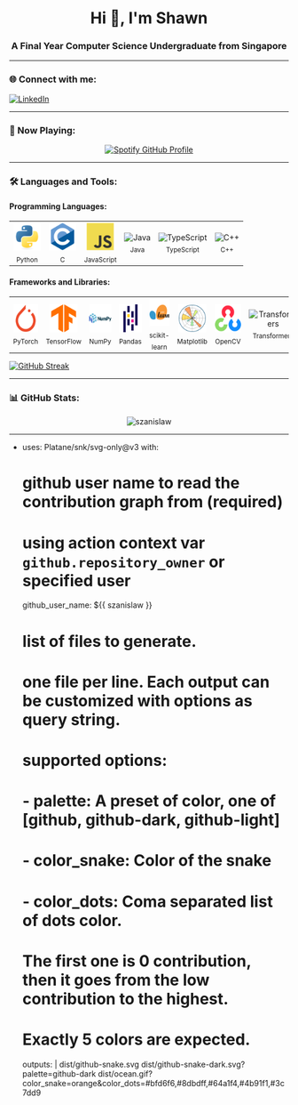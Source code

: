 <h1 align="center">Hi 👋, I'm Shawn</h1>
<h3 align="center">A Final Year Computer Science Undergraduate from Singapore</h3>

---

<h3 align="left">🌐 Connect with me:</h3>
<p align="left">
  <a href="https://linkedin.com/in/shawn-yap-zheng-yi" target="_blank">
    <img src="https://raw.githubusercontent.com/rahuldkjain/github-profile-readme-generator/master/src/images/icons/Social/linked-in-alt.svg" alt="LinkedIn" height="30" width="40" />
  </a>
</p>

---
<h3 align="left">🎵 Now Playing:</h3>
<div align="center">
  <a href="https://github.com/kittinan/spotify-github-profile">
    <img src="https://spotify-github-profile.kittinanx.com/api/view?uid=szanislaw&cover_image=true&theme=default&show_offline=false&background_color=121212&interchange=false" alt="Spotify GitHub Profile" />
  </a>
</div>


---

<h3 align="left">🛠️ Languages and Tools:</h3>
<div>
  <h4>Programming Languages:</h4>
  <table align="center">
    <tr>
      <td align="center">
        <img src="https://github.com/devicons/devicon/blob/master/icons/python/python-original.svg" title="Python" alt="Python" width="50" height="50" />
        <br><sub>Python</sub>
      </td>
      <td align="center">
        <img src="https://github.com/devicons/devicon/blob/master/icons/c/c-original.svg" title="C" alt="C" width="50" height="50" />
        <br><sub>C</sub>
      </td>
      <td align="center">
        <img src="https://github.com/devicons/devicon/blob/master/icons/javascript/javascript-original.svg" title="JavaScript" alt="JavaScript" width="50" height="50" />
        <br><sub>JavaScript</sub>
      </td>
      <td align="center">
        <img src="https://cdn.jsdelivr.net/gh/devicons/devicon@latest/icons/java/java-original.svg" title="Java" alt="Java" width="50" height="50" />
        <br><sub>Java</sub>
      </td>
      <td align="center">
        <img src="https://cdn.jsdelivr.net/gh/devicons/devicon@latest/icons/typescript/typescript-original.svg" title="TypeScript" alt="TypeScript" width="50" height="50" />
        <br><sub>TypeScript</sub>
      </td>
      <td align="center">
        <img src="https://cdn.jsdelivr.net/gh/devicons/devicon@latest/icons/cplusplus/cplusplus-original.svg" title="C++" alt="C++" width="50" height="50" />
        <br><sub>C++</sub>
      </td>
    </tr>
  </table>

  <h4>Frameworks and Libraries:</h4>
  <table align="center">
    <tr>
      <td align="center">
        <img src="https://github.com/devicons/devicon/blob/master/icons/pytorch/pytorch-original.svg" title="PyTorch" alt="PyTorch" width="50" height="50" />
        <br><sub>PyTorch</sub>
      </td>
      <td align="center">
        <img src="https://github.com/devicons/devicon/blob/master/icons/tensorflow/tensorflow-original.svg" title="TensorFlow" alt="TensorFlow" width="50" height="50" />
        <br><sub>TensorFlow</sub>
      </td>
      <td align="center">
        <img src="https://github.com/devicons/devicon/blob/master/icons/numpy/numpy-original-wordmark.svg" title="NumPy" alt="NumPy" width="50" height="50" />
        <br><sub>NumPy</sub>
      </td>
      <td align="center">
        <img src="https://github.com/devicons/devicon/blob/master/icons/pandas/pandas-original.svg" title="Pandas" alt="Pandas" width="50" height="50" />
        <br><sub>Pandas</sub>
      </td>
      <td align="center">
        <img src="https://github.com/devicons/devicon/blob/master/icons/scikitlearn/scikitlearn-original.svg" title="scikit-learn" alt="scikit-learn" width="50" height="50" />
        <br><sub>scikit-learn</sub>
      </td>
      <td align="center">
        <img src="https://github.com/devicons/devicon/blob/master/icons/matplotlib/matplotlib-original.svg" title="Matplotlib" alt="Matplotlib" width="50" height="50" />
        <br><sub>Matplotlib</sub>
      </td>
      <td align="center">
        <img src="https://github.com/devicons/devicon/blob/master/icons/opencv/opencv-original.svg" title="OpenCV" alt="OpenCV" width="50" height="50" />
        <br><sub>OpenCV</sub>
      </td>
      <td align="center">
        <img src="https://media.theresanaiforthat.com/icons/freewilly2.svg" title="Transformers" alt="Transformers" width="50" height="50" />
        <br><sub>Transformers</sub>
      </td>
    </tr>
  </table>
</div>


[![GitHub Streak](https://github-readme-streak-stats.herokuapp.com?user=szanislaw)](https://git.io/streak-stats)


---

<h3 align="left">📊 GitHub Stats:</h3>
<div align="center">
  <p><img align="center" 
     <img width="600" height="200" src="https://github-readme-stats.vercel.app/api/top-langs?username=szanislaw&show_icons=true&locale=en&layout=compact" alt="szanislaw" /></p>
  </p>
<!--   <p><img align="center" 
     <img width="600" height="200" src="https://github-readme-streak-stats.herokuapp.com/?user=szanislaw" alt="szanislaw" />
  </p> -->
</div>

---

- uses: Platane/snk/svg-only@v3
  with:
    # github user name to read the contribution graph from (**required**)
    # using action context var `github.repository_owner` or specified user
    github_user_name: ${{ szanislaw }}

    # list of files to generate.
    # one file per line. Each output can be customized with options as query string.
    #
    #  supported options:
    #  - palette:     A preset of color, one of [github, github-dark, github-light]
    #  - color_snake: Color of the snake
    #  - color_dots:  Coma separated list of dots color.
    #                 The first one is 0 contribution, then it goes from the low contribution to the highest.
    #                 Exactly 5 colors are expected.
    outputs: |
      dist/github-snake.svg
      dist/github-snake-dark.svg?palette=github-dark
      dist/ocean.gif?color_snake=orange&color_dots=#bfd6f6,#8dbdff,#64a1f4,#4b91f1,#3c7dd9
